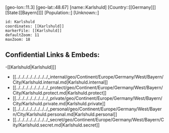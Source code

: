 ﻿---
location: [48.67,11.3]
mapzoom: [7,12] 
mapmarker: city 
type: City
tags:
- geo/City


SpocWebEntityId: 31317
isDeleted: false
confidential: public

---
[geo-lon::11.3]
[geo-lat::48.67]
[name::Karlshuld]
[Country::[[Germany]]]
[State:[[Bayern]]]]
[Population::]
[Unknown::]


```leaflet
id: Karlshuld
coordinates: [[Karlshuld]]
markerFile: [[Karlshuld]]
defaultZoom: 11 
maxZoom: 18
```


## Confidential Links & Embeds: 
-[[Karlshuld|Karlshuld]]] 
- [[../../../../../../../../_internal/geo/Continent/Europe/Germany/West/Bayern/City/Karlshuld.internal.md|Karlshuld.internal]] 
- [[../../../../../../../../_protect/geo/Continent/Europe/Germany/West/Bayern/City/Karlshuld.protect.md|Karlshuld.protect]] 
- [[../../../../../../../../_private/geo/Continent/Europe/Germany/West/Bayern/City/Karlshuld.private.md|Karlshuld.private]] 
- [[../../../../../../../../_personal/geo/Continent/Europe/Germany/West/Bayern/City/Karlshuld.personal.md|Karlshuld.personal]] 
- [[../../../../../../../../_secret/geo/Continent/Europe/Germany/West/Bayern/City/Karlshuld.secret.md|Karlshuld.secret]] 
